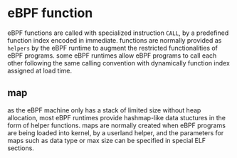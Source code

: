 # eBPF function

eBPF functions are called with specialized instruction `CALL`, by a predefined function index encoded in immediate. functions are normally provided as `helpers` by the eBPF runtime to augment the restricted functionalities of eBPF programs. some eBPF runtimes allow eBPF programs to call each other following the same calling convention with dynamically function index assigned at load time. 

## map
as the eBPF machine only has a stack of limited size without heap allocation, most eBPF runtimes provide hashmap-like data stuctures in the form of helper functions. maps are normally created when eBPF programs are being loaded into kernel, by a userland helper, and the parameters for maps such as data type or max size can be specified in special ELF sections. 
